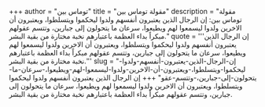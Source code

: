 +++
author = "توماس بين"
title = "مقولة توماس بين"
description = "مقولة توماس بين: إن الرجال الذين يعتبرون أنفسهم ولدوا ليحكموا ويتسلطوا، ويعتبرون أن الاخرين ولدوا ليسمعوا لهم ويطيعوا، سرعان ما يتحولون إلى جبارين، وتتسم عقولهم مبكراً بداء العظمة باعتبارهم نخبة مختارة من بقية البشر."
quote = '''إن الرجال الذين يعتبرون أنفسهم ولدوا ليحكموا ويتسلطوا، ويعتبرون أن الاخرين ولدوا ليسمعوا لهم ويطيعوا، سرعان ما يتحولون إلى جبارين، وتتسم عقولهم مبكراً بداء العظمة باعتبارهم نخبة مختارة من بقية البشر.'''
slug = "إن-الرجال-الذين-يعتبرون-أنفسهم-ولدوا-ليحكموا-ويتسلطوا،-ويعتبرون-أن-الاخرين-ولدوا-ليسمعوا-لهم-ويطيعوا،-سرعان-ما-يتحولون-إلى-جبارين،-وتتسم-عقو"
+++
إن الرجال الذين يعتبرون أنفسهم ولدوا ليحكموا ويتسلطوا، ويعتبرون أن الاخرين ولدوا ليسمعوا لهم ويطيعوا، سرعان ما يتحولون إلى جبارين، وتتسم عقولهم مبكراً بداء العظمة باعتبارهم نخبة مختارة من بقية البشر.
